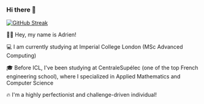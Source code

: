 ### Hi there 👋

[![GitHub Streak](https://github-readme-streak-stats.herokuapp.com/?user=AdrienC21)](https://git.io/streak-stats)

👋🏼 Hey, my name is Adrien!

💻 I am currently studying at Imperial College London (MSc Advanced Computing)

🎓 Before ICL, I've been studying at CentraleSupélec (one of the top French engineering school), where I specialized in Applied Mathematics and Computer Science

🔥 I'm a highly perfectionist and challenge-driven individual!
